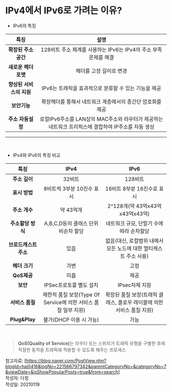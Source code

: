 # IPv4에서 IPv6로 가려는 이유?  

* IPv6의 특징  

| 특징  |      설명    |  
|:----------:|:-------------:|
| **확장된 주소 공간** |  128비트 주소 체계를 사용하는 IPv6는 IPv4의 주소 부족 문제를 해결 |
| **새로운 헤더 포맷** |    헤더를 고정 길이로 변경   |  
| **향상된 서비스의 지원**| IPv6는 트래픽을 효과적으로 분류할 수 있는 기능을 제공|   
| **보안기능** |    확장헤더를 통해서 네트워크 계층에서의 종간단 암호화를 제공   |   
| **주소 자동설정** | 로컬IPv6주소를 LAN상의 MAC주소와 라우터가 제공하는 네트워크 프리픽스에 결합하여 IP주소를 자동 생성 |    

---
<br>

* IPv4와 IPv6의 특징 비교  


| 특징  |      IPv4    |     IPv6    |
|:----------:|:-------------:|:-------------:|
| **주소 길이** | 32비트 |   128비트 |  
| **표시 방법** | 8비트씩 3부분 10진수 표시 |   16비트 8부분 16진수로 표시 | 
| **주소 개수** | 약 43억개 |   2^128개(약 43억x43억x43억x43억) | 
| **주소할당 방식** | A,B,C,D등의 클래스 단위 비순차 할당 |   네트워크 규모, 단말기 수에 따라 순차할당 | 
| **브로드캐스트 주소** | 있음 |   없음(대신, 로컬범위 내에서 모든 노드에 대한 멀티캐스트 주소 사용) | 
| **헤더 크기** | 가변 |   고정 | 
| **QoS제공** | 미흡 |   제공 | 
| **보안** | IPSec프로토콜 별도 설치 |   IPsec자체 지원 | 
| **서비스 품질** | 제한적 품질 보장(Type Of Service에 의한 서비스 품질 일부 지원) |   확장된 품질 보장(트래픽 클래스, 플로우 레이블에 의한 서비스 품질 지원) | 
| **Plug&Play** | 불가(DHCP 이용 시 가능) |   가능 | 

<br>  

> <b>QoS(Quality of Service)</b>는 라우터 또는 스위치가 트래픽 유형을 구별한 후에 적절한 동작을 트래픽에 적용할 수 있도록 해주는 프로세스  

  
  참고자료: [https://blog.naver.com/PostView.nhn?blogId=hai0416&logNo=221566797342&parentCategoryNo=&categoryNo=7&viewDate=&isShowPopularPosts=true&from=search]  
  작성자: 다정  
  작성일: 20210119